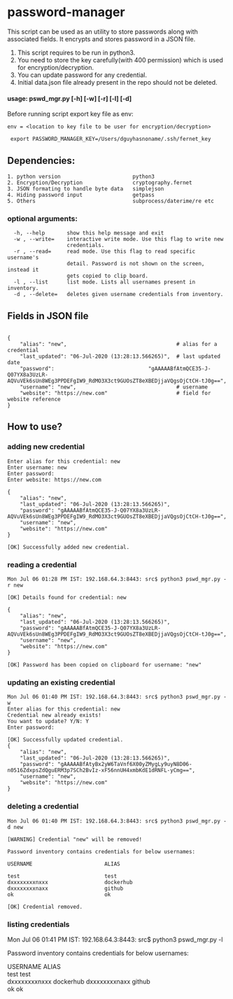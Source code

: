 # password-manager

This script can be used as an utility to store passwords along with associated fields.
It encrypts and stores password in a JSON file.

1. This script requires to be run in python3. 
2. You need to store the key carefully(with 400 permission) which is used for encryption/decryption.
3. You can update password for any credential.
4. Initial data.json file already present in the repo should not be deleted.

#### usage: pswd_mgr.py [-h] [-w] [-r] [-l] [-d]

Before running script export key file as env:

    env = <location to key file to be user for encryption/decryption> 

   ` export PASSWORD_MANAGER_KEY=/Users/dguyhasnoname/.ssh/fernet_key`

## Dependencies: 
    1. python version                       python3
    2. Encryption/Decryption                cryptography.fernet
    3. JSON formating to handle byte data   simplejson
    4. Hiding password input                getpass
    5. Others                               subprocess/daterime/re etc 

### optional arguments:
```
  -h, --help       show this help message and exit
  -w , --write=    interactive write mode. Use this flag to write new
                   credentials.
  -r , --read=     read mode. Use this flag to read specific username's
                   detail. Password is not shown on the screen, instead it
                   gets copied to clip board.
  -l , --list      list mode. Lists all usernames present in inventory.
  -d , --delete=   deletes given username credentials from inventory.
```

## Fields in JSON file

```

{
    "alias": "new",                                   # alias for a credential
    "last_updated": "06-Jul-2020 (13:28:13.566265)",  # last updated date
    "password":                              "gAAAAABfAtmQCE35-J-Q07YX8a3UzLR-AQVuVEk6sUn8WEg3PPDEFgIW9_RdMO3X3ct9GUOsZT8eXBEDjjaVQgsOjCtCH-tJ0g==",
    "username": "new",                                # username
    "website": "https://new.com"                      # field for website reference
}
```

## How to use?

### adding new credential

```Mon Jul 06 01:28 PM IST: 192.168.64.3:8443: src$ python3 pswd_mgr.py -w
Enter alias for this credential: new
Enter username: new
Enter password: 
Enter website: https://new.com

{
    "alias": "new",
    "last_updated": "06-Jul-2020 (13:28:13.566265)",
    "password": "gAAAAABfAtmQCE35-J-Q07YX8a3UzLR-AQVuVEk6sUn8WEg3PPDEFgIW9_RdMO3X3ct9GUOsZT8eXBEDjjaVQgsOjCtCH-tJ0g==",
    "username": "new",
    "website": "https://new.com"
}

[OK] Successfully added new credential.
```

### reading a credential

```
Mon Jul 06 01:28 PM IST: 192.168.64.3:8443: src$ python3 pswd_mgr.py -r new

[OK] Details found for credential: new

{
    "alias": "new",
    "last_updated": "06-Jul-2020 (13:28:13.566265)",
    "password": "gAAAAABfAtmQCE35-J-Q07YX8a3UzLR-AQVuVEk6sUn8WEg3PPDEFgIW9_RdMO3X3ct9GUOsZT8eXBEDjjaVQgsOjCtCH-tJ0g==",
    "username": "new",
    "website": "https://new.com"
}

[OK] Password has been copied on clipboard for username: "new"

```

### updating an existing credential

```
Mon Jul 06 01:40 PM IST: 192.168.64.3:8443: src$ python3 pswd_mgr.py -w
Enter alias for this credential: new
Credential new already exists!
You want to update? Y/N: Y
Enter password: 

[OK] Successfully updated credential.
{
    "alias": "new",
    "last_updated": "06-Jul-2020 (13:28:13.566265)",
    "password": "gAAAAABfAtyBx2yW6TaVnf6X00yZMygLy9uyN8D06-n0516ZdxpsZdQguERM3p7SCh2BvIz-xF56nnUH4xmbKdE1dRNFL-yCmg==",
    "username": "new",
    "website": "https://new.com"
}

```

### deleting a credential


```
Mon Jul 06 01:40 PM IST: 192.168.64.3:8443: src$ python3 pswd_mgr.py -d new

[WARNING] Credential "new" will be removed!

Password inventory contains credentials for below usernames: 

USERNAME                       ALIAS     

test                           test 
dxxxxxxxxnxxx                  dockerhub 
dxxxxxxxxnaxx                  github  
ok                             ok        

[OK] Credential removed.

```

### listing credentials

Mon Jul 06 01:41 PM IST: 192.168.64.3:8443: src$ python3 pswd_mgr.py -l

Password inventory contains credentials for below usernames: 

USERNAME                       ALIAS     
test                           test   
dxxxxxxxxnxxx                  dockerhub 
dxxxxxxxxnaxx                  github  
ok                             ok 

```


